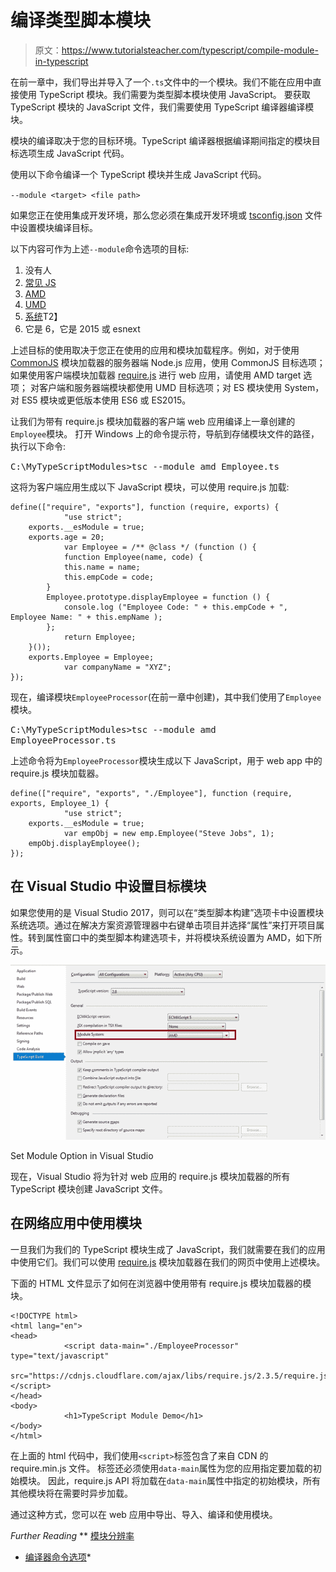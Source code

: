 # 编译类型脚本模块

> 原文：<https://www.tutorialsteacher.com/typescript/compile-module-in-typescript>

在前一章中，我们导出并导入了一个`.ts`文件中的一个模块。我们不能在应用中直接使用 TypeScript 模块。我们需要为类型脚本模块使用 JavaScript。 要获取 TypeScript 模块的 JavaScript 文件，我们需要使用 TypeScript 编译器编译模块。

模块的编译取决于您的目标环境。TypeScript 编译器根据编译期间指定的模块目标选项生成 JavaScript 代码。

使用以下命令编译一个 TypeScript 模块并生成 JavaScript 代码。

`--module <target> <file path>`

如果您正在使用集成开发环境，那么您必须在集成开发环境或 [tsconfig.json](/typescript/typescript-compiling-project-and-tsconfig) 文件中设置模块编译目标。

以下内容可作为上述`--module`命令选项的目标:

1.  没有人
2.  [常见 JS](http://www.commonjs.org)
3.  [AMD](https://github.com/amdjs/amdjs-api/wiki/AMD)
4.  [UMD](https://github.com/umdjs/umd)
5.  [系统](https://github.com/systemjs/systemjs)T2】
6.  它是 6，它是 2015 或 esnext

上述目标的使用取决于您正在使用的应用和模块加载程序。例如，对于使用 [CommonJS](http://www.commonjs.org) 模块加载器的服务器端 Node.js 应用，使用 CommonJS 目标选项； 如果使用客户端模块加载器 [require.js](https://requirejs.org/) 进行 web 应用，请使用 AMD target 选项； 对客户端和服务器端模块都使用 UMD 目标选项；对 ES 模块使用 System，对 ES5 模块或更低版本使用 ES6 或 ES2015。

让我们为带有 require.js 模块加载器的客户端 web 应用编译上一章创建的`Employee`模块。 打开 Windows 上的命令提示符，导航到存储模块文件的路径，执行以下命令:

<samp>C:\MyTypeScriptModules>tsc --module amd Employee.ts</samp>

这将为客户端应用生成以下 JavaScript 模块，可以使用 require.js 加载:

```
define(["require", "exports"], function (require, exports) {
            "use strict";
    exports.__esModule = true;
    exports.age = 20;
            var Employee = /** @class */ (function () {
            function Employee(name, code) {
            this.name = name;
            this.empCode = code;
        }
        Employee.prototype.displayEmployee = function () {
            console.log ("Employee Code: " + this.empCode + ", Employee Name: " + this.empName );
        };
            return Employee;
    }());
    exports.Employee = Employee;
            var companyName = "XYZ";
}); 
```

现在，编译模块`EmployeeProcessor`(在前一章中创建)，其中我们使用了`Employee`模块。

<samp>C:\MyTypeScriptModules>tsc --module amd EmployeeProcessor.ts</samp>

上述命令将为`EmployeeProcessor`模块生成以下 JavaScript，用于 web app 中的 require.js 模块加载器。

```
define(["require", "exports", "./Employee"], function (require, exports, Employee_1) {
            "use strict";
    exports.__esModule = true;
            var empObj = new emp.Employee("Steve Jobs", 1);
    empObj.displayEmployee();
}); 
```

## 在 Visual Studio 中设置目标模块

如果您使用的是 Visual Studio 2017，则可以在“类型脚本构建”选项卡中设置模块系统选项。通过在解决方案资源管理器中右键单击项目并选择“属性”来打开项目属性。转到属性窗口中的类型脚本构建选项卡，并将模块系统设置为 AMD，如下所示。

[![](img/108def37e582865908a822b61e6fce5a.png)](../../Content/images/typescript/module-vs.png)

Set Module Option in Visual Studio



现在，Visual Studio 将为针对 web 应用的 require.js 模块加载器的所有 TypeScript 模块创建 JavaScript 文件。

## 在网络应用中使用模块

一旦我们为我们的 TypeScript 模块生成了 JavaScript，我们就需要在我们的应用中使用它们。我们可以使用 [require.js](http://requirejs.org/) 模块加载器在我们的网页中使用上述模块。

下面的 HTML 文件显示了如何在浏览器中使用带有 require.js 模块加载器的模块。

```
<!DOCTYPE html>
<html lang="en">
<head>
            <script data-main="./EmployeeProcessor" type="text/javascript" 
            src="https://cdnjs.cloudflare.com/ajax/libs/require.js/2.3.5/require.js"></script>
</head>
<body>
            <h1>TypeScript Module Demo</h1>
</body>
</html> 
```

在上面的 html 代码中，我们使用`<script>`标签包含了来自 CDN 的 require.min.js 文件。 标签还必须使用`data-main`属性为您的应用指定要加载的初始模块。 因此，require.js API 将加载在`data-main`属性中指定的初始模块，所有其他模块将在需要时异步加载。

通过这种方式，您可以在 web 应用中导出、导入、编译和使用模块。

*Further Reading* **   [模块分辨率](https://www.typescriptlang.org/docs/handbook/module-resolution.html)
*   [编译器命令选项](https://www.typescriptlang.org/docs/handbook/compiler-options.html)*